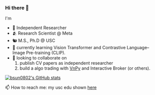### Hi there 👋

I'm

- 🔭 Independent Researcher
- 🫂 Research Scientist @ Meta
- 🐿️ M.S., Ph.D @ USC
- 🌱 currently learning Vision Transformer and Contrastive Language–Image Pre-training (CLIP). 
- 👯 looking to collaborate on 
  1. publish CV papers as independent researcher
  2. build a algo trading with [VnPy](https://github.com/vnpy/vnpy) and Interactive Broker (or others).

[![bsun0802's GitHub stats](https://github-readme-stats.vercel.app/api?username=bsun0802)](https://github.com/anuraghazra/github-readme-stats)

📫 How to reach me: my usc edu shown [here](https://bsun0802.github.io/)
